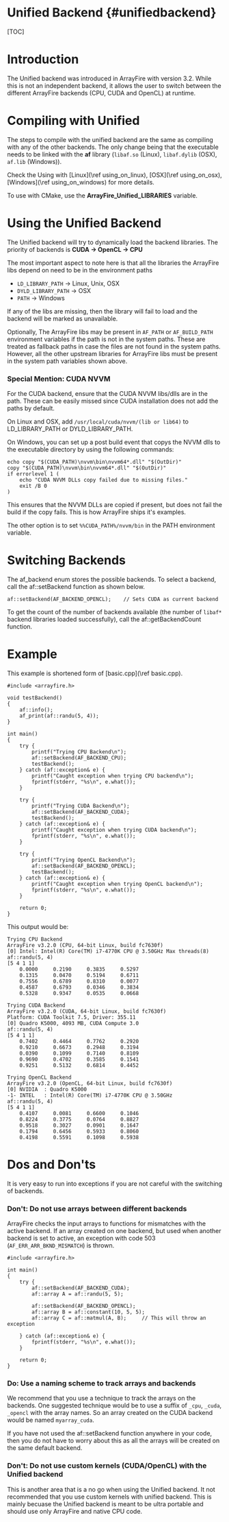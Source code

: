 Unified Backend {#unifiedbackend}
==========

[TOC]

# Introduction

The Unified backend was introduced in ArrayFire with version 3.2.
While this is not an independent backend, it allows the user to switch between
the different ArrayFire backends (CPU, CUDA and OpenCL) at runtime.

# Compiling with Unified

The steps to compile with the unified backend are the same as compiling with
any of the other backends.
The only change being that the executable needs to be linked with the __af__
library (`libaf.so` (Linux), `libaf.dylib` (OSX), `af.lib` (Windows)).

Check the Using with [Linux](\ref using_on_linux), [OSX](\ref using_on_osx),
[Windows](\ref using_on_windows) for more details.

To use with CMake, use the __ArrayFire_Unified_LIBRARIES__ variable.

# Using the Unified Backend

The Unified backend will try to dynamically load the backend libraries. The
priority of backends is __CUDA -> OpenCL -> CPU__

The most important aspect to note here is that all the libraries the ArrayFire
libs depend on need to be in the environment paths

* `LD_LIBRARY_PATH` -> Linux, Unix, OSX
* `DYLD_LIBRARY_PATH` -> OSX
* `PATH` -> Windows

If any of the libs are missing, then the library will fail to load and the
backend will be marked as unavailable.

Optionally, The ArrayFire libs may be present in `AF_PATH` or `AF_BUILD_PATH`
environment variables if the path is not in the system paths. These are
treated as fallback paths in case the files are not found in the system paths.
However, all the other upstream libraries for ArrayFire libs must be present
in the system path variables shown above.

### Special Mention: CUDA NVVM
For the CUDA backend, ensure that the CUDA NVVM libs/dlls are in the path.
These can be easily missed since CUDA installation does not add the paths by default.

On Linux and OSX, add `/usr/local/cuda/nvvm/(lib or lib64)` to LD_LIBRARY_PATH or
DYLD_LIBRARY_PATH.

On Windows, you can set up a post build event that copys the NVVM dlls to
the executable directory by using the following commands:
~~~~~~~~~~~~~~~~~~~~~~~~~~~~~~~~~~~~~~~~{.c}
echo copy "$(CUDA_PATH)\nvvm\bin\nvvm64*.dll" "$(OutDir)"
copy "$(CUDA_PATH)\nvvm\bin\nvvm64*.dll" "$(OutDir)"
if errorlevel 1 (
    echo "CUDA NVVM DLLs copy failed due to missing files."
    exit /B 0
)
~~~~~~~~~~~~~~~~~~~~~~~~~~~~~~~~~~~~~~~~
This ensures that the NVVM DLLs are copied if present, but does not fail the
build if the copy fails. This is how ArrayFire ships it's examples.

The other option is to set `%%CUDA_PATH%/nvvm/bin` in the PATH environment
variable.

# Switching Backends

The af_backend enum stores the possible backends.
To select a backend, call the af::setBackend function as shown below.

~~~~~~~~~~~~~~~~~~~~~~~~~~~~~~~~~~~~~~~~{.c}
af::setBackend(AF_BACKEND_OPENCL);    // Sets CUDA as current backend
~~~~~~~~~~~~~~~~~~~~~~~~~~~~~~~~~~~~~~~~

To get the count of the number of backends available (the number of `libaf*`
backend libraries loaded successfully), call the af::getBackendCount function.

# Example

This example is shortened form of [basic.cpp](\ref basic.cpp).

~~~~~~~~~~~~~~~~~~~~~~~~~~~~~~~~~~~~~~~~{.c}
#include <arrayfire.h>

void testBackend()
{
    af::info();
    af_print(af::randu(5, 4));
}

int main()
{
    try {
        printf("Trying CPU Backend\n");
        af::setBackend(AF_BACKEND_CPU);
        testBackend();
    } catch (af::exception& e) {
        printf("Caught exception when trying CPU backend\n");
        fprintf(stderr, "%s\n", e.what());
    }

    try {
        printf("Trying CUDA Backend\n");
        af::setBackend(AF_BACKEND_CUDA);
        testBackend();
    } catch (af::exception& e) {
        printf("Caught exception when trying CUDA backend\n");
        fprintf(stderr, "%s\n", e.what());
    }

    try {
        printf("Trying OpenCL Backend\n");
        af::setBackend(AF_BACKEND_OPENCL);
        testBackend();
    } catch (af::exception& e) {
        printf("Caught exception when trying OpenCL backend\n");
        fprintf(stderr, "%s\n", e.what());
    }

    return 0;
}
~~~~~~~~~~~~~~~~~~~~~~~~~~~~~~~~~~~~~~~~

This output would be:

    Trying CPU Backend
    ArrayFire v3.2.0 (CPU, 64-bit Linux, build fc7630f)
    [0] Intel: Intel(R) Core(TM) i7-4770K CPU @ 3.50GHz Max threads(8)
    af::randu(5, 4)
    [5 4 1 1]
        0.0000     0.2190     0.3835     0.5297
        0.1315     0.0470     0.5194     0.6711
        0.7556     0.6789     0.8310     0.0077
        0.4587     0.6793     0.0346     0.3834
        0.5328     0.9347     0.0535     0.0668

    Trying CUDA Backend
    ArrayFire v3.2.0 (CUDA, 64-bit Linux, build fc7630f)
    Platform: CUDA Toolkit 7.5, Driver: 355.11
    [0] Quadro K5000, 4093 MB, CUDA Compute 3.0
    af::randu(5, 4)
    [5 4 1 1]
        0.7402     0.4464     0.7762     0.2920
        0.9210     0.6673     0.2948     0.3194
        0.0390     0.1099     0.7140     0.8109
        0.9690     0.4702     0.3585     0.1541
        0.9251     0.5132     0.6814     0.4452

    Trying OpenCL Backend
    ArrayFire v3.2.0 (OpenCL, 64-bit Linux, build fc7630f)
    [0] NVIDIA  : Quadro K5000
    -1- INTEL   : Intel(R) Core(TM) i7-4770K CPU @ 3.50GHz
    af::randu(5, 4)
    [5 4 1 1]
        0.4107     0.0081     0.6600     0.1046
        0.8224     0.3775     0.0764     0.8827
        0.9518     0.3027     0.0901     0.1647
        0.1794     0.6456     0.5933     0.8060
        0.4198     0.5591     0.1098     0.5938

# Dos and Don'ts

It is very easy to run into exceptions if you are not careful with the
switching of backends.

### Don't: Do not use arrays between different backends

ArrayFire checks the input arrays to functions for mismatches with the active
backend. If an array created on one backend, but used when another backend is
set to active, an exception with code 503 (`AF_ERR_ARR_BKND_MISMATCH`) is
thrown.

~~~~~~~~~~~~~~~~~~~~~~~~~~~~~~~~~~~~~~~~{.c}
#include <arrayfire.h>

int main()
{
    try {
        af::setBackend(AF_BACKEND_CUDA);
        af::array A = af::randu(5, 5);

        af::setBackend(AF_BACKEND_OPENCL);
        af::array B = af::constant(10, 5, 5);
        af::array C = af::matmul(A, B);     // This will throw an exception

    } catch (af::exception& e) {
        fprintf(stderr, "%s\n", e.what());
    }

    return 0;
}
~~~~~~~~~~~~~~~~~~~~~~~~~~~~~~~~~~~~~~~~

### Do: Use a naming scheme to track arrays and backends

We recommend that you use a technique to track the arrays on the backends. One
suggested technique would be to use a suffix of `_cpu`, `_cuda`, `_opencl`
with the array names. So an array created on the CUDA backend would be named
`myarray_cuda`.

If you have not used the af::setBackend function anywhere in your code, then
you do not have to worry about this as all the arrays will be created on the
same default backend.

### Don't: Do not use custom kernels (CUDA/OpenCL) with the Unified backend

This is another area that is a no go when using the Unified backend. It not
recommended that you use custom kernels with unified backend. This is mainly
becuase the Unified backend is meant to be ultra portable and should use only
ArrayFire and native CPU code.
